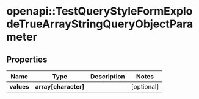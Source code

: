 # openapi::TestQueryStyleFormExplodeTrueArrayStringQueryObjectParameter


## Properties
Name | Type | Description | Notes
------------ | ------------- | ------------- | -------------
**values** | **array[character]** |  | [optional] 


